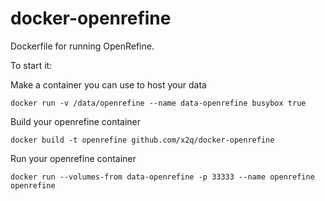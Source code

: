 docker-openrefine
=================

Dockerfile for running OpenRefine.

To start it:

Make a container you can use to host your data
```
docker run -v /data/openrefine --name data-openrefine busybox true
```

Build your openrefine container
```
docker build -t openrefine github.com/x2q/docker-openrefine
```

Run your openrefine container
```
docker run --volumes-from data-openrefine -p 33333 --name openrefine openrefine
```
